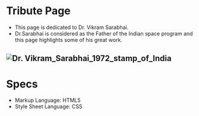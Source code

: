 # Tribute Page
- This page is dedicated to Dr. Vikram Sarabhai. 
- Dr.Sarabhai is considered as the Father of the Indian space program and this page highlights some of his great work. 

![Dr. Vikram_Sarabhai_1972_stamp_of_India](https://upload.wikimedia.org/wikipedia/commons/b/bf/Vikram_Sarabhai_1972_stamp_of_India.jpg)
----
# Specs 
- Markup Language: HTML5
- Style Sheet Language: CSS